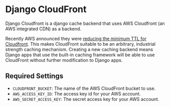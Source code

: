 Django CloudFront
=================

Django Cloudfront is a django cache backend that uses AWS Cloudfront (an AWS integrated CDN) as a backend.

Recently AWS announced they were [reducing the minimum TTL for Cloudfront](http://aws.amazon.com/about-aws/whats-new/2012/03/19/amazon-cloudfront-lowers-minimum-expiration-period/).  This makes CloudFront suitable to be an arbitrary, industrial strength caching mechanism.  Creating a new caching backend means Django apps that use the built-in caching framework will be able to use CloudFront without further modification to Django apps.

Required Settings
-----------------

*	`CLOUDFRONT_BUCKET`: The name of the AWS CloudFront bucket to use.
*	`AWS_ACCESS_KEY_ID`: The access key id for your AWS account.
*	`AWS_SECRET_ACCESS_KEY`: The secret access key for your AWS account.
